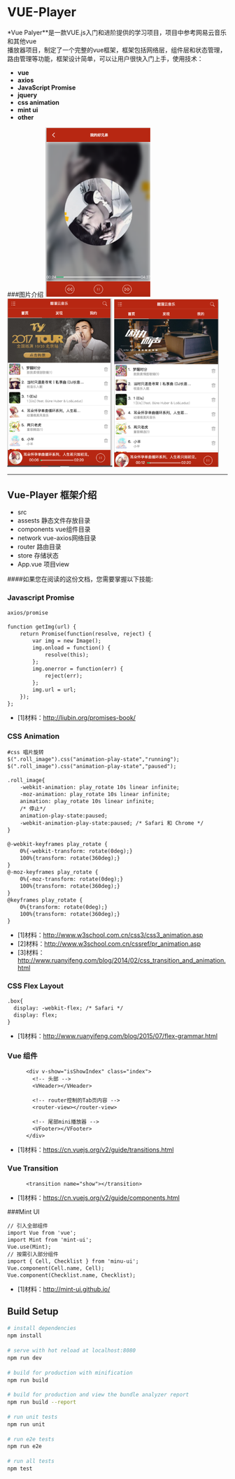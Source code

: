 # VUE-Player



*Vue Palyer**是一款VUE.js入门和进阶提供的学习项目，项目中参考网易云音乐和其他vue  
播放器项目，制定了一个完整的vue框架，框架包括网络层，组件层和状态管理，路由管理等功能，框架设计简单，可以让用户很快入门上手，使用技术：
 
- **vue** 
- **axios**
- **JavaScript Promise**
- **jquery**
- **css animation**
- **mint ui**
- **other**

###图片介绍
<img src='./img/1.png' width="240px"/>
<img src='./img/2.png' width="240px"/>
<img src='./img/3.png' width="240px"/>

-------------------


## Vue-Player 框架介绍
- src
- assests 静态文件存放目录
- components vue组件目录
- network vue-axios网络目录
- router 路由目录
- store 存储状态
- App.vue 项目view


####如果您在阅读的这份文档，您需要掌握以下技能: 

### Javascript Promise
``` 
axios/promise

function getImg(url) {  
    return Promise(function(resolve, reject) {  
        var img = new Image();  
        img.onload = function() {  
            resolve(this);  
        };  
        img.onerror = function(err) {  
            reject(err);  
        };
        img.url = url;  
    });  
}; 

```
- [1]材料：http://liubin.org/promises-book/

### CSS Animation
```
#css 唱片旋转
$(".roll_image").css("animation-play-state","running");
$(".roll_image").css("animation-play-state","paused");

.roll_image{
    -webkit-animation: play_rotate 10s linear infinite;
    -moz-animation: play_rotate 10s linear infinite;
    animation: play_rotate 10s linear infinite;
    /* 停止*/
    animation-play-state:paused;
    -webkit-animation-play-state:paused; /* Safari 和 Chrome */
}

@-webkit-keyframes play_rotate {
    0%{-webkit-transform: rotate(0deg);}
    100%{transform: rotate(360deg);}
}
@-moz-keyframes play_rotate {
    0%{-moz-transform: rotate(0deg);}
    100%{transform: rotate(360deg);}
}
@keyframes play_rotate {
    0%{transform: rotate(0deg);}
    100%{transform: rotate(360deg);}
}
```

- [1]材料：http://www.w3school.com.cn/css3/css3_animation.asp
- [2]材料：http://www.w3school.com.cn/cssref/pr_animation.asp
- [3]材料：http://www.ruanyifeng.com/blog/2014/02/css_transition_and_animation.html


### CSS Flex Layout
```
.box{
  display: -webkit-flex; /* Safari */
  display: flex;
}

```
- [1]材料：http://www.ruanyifeng.com/blog/2015/07/flex-grammar.html


### Vue 组件
```
      <div v-show="isShowIndex" class="index">
        <!-- 头部 -->
        <VHeader></VHeader>

        <!-- router控制的Tab页内容 -->
        <router-view></router-view>

        <!-- 尾部mini播放器 -->
        <VFooter></VFooter>
      </div>
```
- [1]材料：https://cn.vuejs.org/v2/guide/transitions.html

### Vue Transition
```
      <transition name="show"></transition>
```
- [1]材料：https://cn.vuejs.org/v2/guide/components.html


###Mint UI
```
// 引入全部组件
import Vue from 'vue';
import Mint from 'mint-ui';
Vue.use(Mint);
// 按需引入部分组件
import { Cell, Checklist } from 'minu-ui';
Vue.component(Cell.name, Cell);
Vue.component(Checklist.name, Checklist);
```
- [1]材料：http://mint-ui.github.io/


## Build Setup

``` bash
# install dependencies
npm install

# serve with hot reload at localhost:8080
npm run dev

# build for production with minification
npm run build

# build for production and view the bundle analyzer report
npm run build --report

# run unit tests
npm run unit

# run e2e tests
npm run e2e

# run all tests
npm test
```

